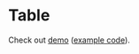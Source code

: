 # Table

Check out [demo](https://htmlpreview.github.io/?https://github.com/wymarzonylogin/vanilla-shice/blob/main/examples/table/table.html) ([example code](../examples/table/table.html)).